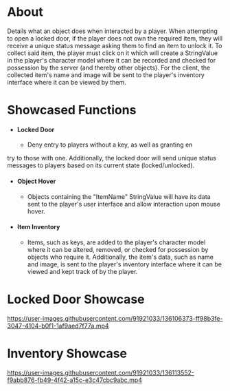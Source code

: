 # About
Details what an object does when interacted by a player. When attempting to open a locked door, if the player does not own the required item, they will receive a unique status message asking them to find an item to unlock it. To collect said item, the player must click on it which will create a StringValue in the player's character model where it can be recorded and checked for possession by the server (and thereby other objects). For the client, the collected item's name and image will be sent to the player's inventory interface where it can be viewed by them.

# Showcased Functions
* #### Locked Door
  * Deny entry to players without a key, as well as granting en



try to those with one. Additionally, the locked door will send unique status messages to players based on its current state (locked/unlocked).
* #### Object Hover
  * Objects containing the "ItemName" StringValue will have its data sent to the player's user interface and allow interaction upon mouse hover.
* #### Item Inventory
  * Items, such as keys, are added to the player's character model where it can be altered, removed, or checked for possession by objects who require it. Additionally, the item's data, such as name and image, is sent to the player's inventory interface where it can be viewed and kept track of by the player.


# Locked Door Showcase

https://user-images.githubusercontent.com/91921033/136106373-ff98b3fe-3047-4104-b0f1-1af9aed7f77a.mp4

# Inventory Showcase

https://user-images.githubusercontent.com/91921033/136113552-f9abb876-fb49-4f42-a15c-e3c47cbc9abc.mp4
